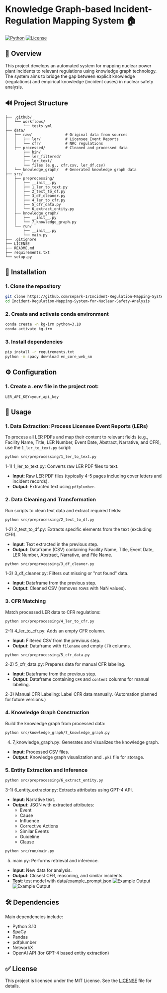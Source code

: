 # Knowledge Graph-based Incident-Regulation Mapping System 🏠

[![Python](https://img.shields.io/badge/Python-3.10-blue.svg)](https://www.python.org/)
[![License](https://img.shields.io/badge/License-MIT-yellow.svg)](LICENSE)

## 🎯 Overview
This project develops an automated system for mapping nuclear power plant incidents to relevant regulations using knowledge graph technology. The system aims to bridge the gap between explicit knowledge (regulations) and empirical knowledge (incident cases) in nuclear safety analysis.

## 🔊 Project Structure
```
├── .github/
│   └── workflows/
│       └── tests.yml
├── data/
│   ├── raw/               # Original data from sources
│   │   ├── ler/           # Licensee Event Reports
│   │   └── cfr/           # NRC regulations
│   ├── processed/         # Cleaned and processed data
│       ├── bin/
│       ├── ler_filtered/
│       ├── ler_text/
│       └── files (e.g., cfr.csv, ler_df.csv)
│   └── knowledge_graph/   # Generated knowledge graph data
├── src/
│   ├── preprocessing/
│   │   ├── __init__.py
│   │   ├── 1_ler_to_text.py
│   │   ├── 2_text_to_df.py
│   │   ├── 3_df_cleaner.py
│   │   ├── 4_ler_to_cfr.py
│   │   ├── 5_cfr_data.py
│   │   └── 6_extract_entity.py
│   ├── knowledge_graph/
│   │   ├── __init__.py
│   │   └── 7_knowledge_graph.py
│   └── run/
│       ├── __init__.py
│       └── main.py
├── .gitignore
├── LICENSE
├── README.md
├── requirements.txt
└── setup.py
```

## 🚀 Installation

### 1. Clone the repository
```bash
git clone https://github.com/separk-1/Incident-Regulation-Mapping-System-for-Nuclear-Safety-Analysis.git
cd Incident-Regulation-Mapping-System-for-Nuclear-Safety-Analysis
```

### 2. Create and activate conda environment
```bash
conda create -n kg-irm python=3.10
conda activate kg-irm
```

### 3. Install dependencies
```bash
pip install -r requirements.txt
python -m spacy download en_core_web_sm
```

## ⚙️ Configuration

### 1. Create a .env file in the project root:
```env
LER_API_KEY=your_api_key
```

## 📗 Usage

### 1. Data Extraction: Process Licensee Event Reports (LERs)
To process all LER PDFs and map their content to relevant fields (e.g., Facility Name, Title, LER Number, Event Date, Abstract, Narrative, and CFR), use the `1_ler_to_text.py` script:

```bash
python src/preprocessing/1_ler_to_text.py
```
1-1) 1_ler_to_text.py: Converts raw LER PDF files to text.
- **Input**: Raw LER PDF files (typically 4-5 pages including cover letters and incident records).
- **Output**: Extracted text using `pdfplumber`.

### 2. Data Cleaning and Transformation
Run scripts to clean text data and extract required fields:
```bash
python src/preprocessing/2_text_to_df.py
```
1-2) 2_text_to_df.py: Extracts specific elements from the text (excluding CFR).
- **Input**: Text extracted in the previous step.
- **Output**: Dataframe (CSV) containing Facility Name, Title, Event Date, LER Number, Abstract, Narrative, and File Name.

```bash
python src/preprocessing/3_df_cleaner.py
```
1-3) 3_df_cleaner.py: Filters out missing or "not found" data.
- **Input**: Dataframe from the previous step.
- **Output**: Cleaned CSV (removes rows with NaN values).

### 3. CFR Matching
Match processed LER data to CFR regulations:
```bash
python src/preprocessing/4_ler_to_cfr.py
```
2-1) 4_ler_to_cfr.py: Adds an empty CFR column.
- **Input**: Filtered CSV from the previous step.
- **Output**: Dataframe with `filename` and empty `CFR` columns.

```bash
python src/preprocessing/5_cfr_data.py
```
2-2) 5_cfr_data.py: Prepares data for manual CFR labeling.
- **Input**: Dataframe from the previous step.
- **Output**: Dataframe containing `CFR` and `content` columns for manual labeling.

2-3) Manual CFR Labeling: Label CFR data manually. (Automation planned for future versions.)

### 4. Knowledge Graph Construction
Build the knowledge graph from processed data:
```bash
python src/knowledge_graph/7_knowledge_graph.py
```
4) 7_knowledge_graph.py: Generates and visualizes the knowledge graph.
- **Input**: Processed CSV files.
- **Output**: Knowledge graph visualization and `.pkl` file for storage.

### 5. Entity Extraction and Inference
```bash
python src/preprocessing/6_extract_entity.py
```
3-1) 6_entity_extractor.py: Extracts attributes using GPT-4 API.
- **Input**: Narrative text.
- **Output**: JSON with extracted attributes:
  - Event
  - Cause
  - Influence
  - Corrective Actions
  - Similar Events
  - Guideline
  - Clause

```bash
python src/run/main.py
```
5) main.py: Performs retrieval and inference.
- **Input**: New data for analysis.
- **Output**: Closest CFR, reasoning, and similar incidents.
- **Test**: test model with data/example_prompt.json
![Example Output](assets/images/example_input.png)
![Example Output](assets/images/example_output.png)


## 🛠️ Dependencies

Main dependencies include:
- Python 3.10
- SpaCy
- Pandas
- pdfplumber
- NetworkX
- OpenAI API (for GPT-4 based entity extraction)

## ✅ License
This project is licensed under the MIT License. See the [LICENSE](LICENSE) file for details.

